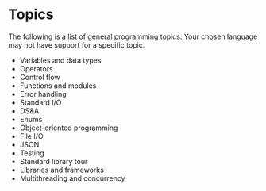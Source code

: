 # Topics

The following is a list of general programming topics. Your chosen language may not have support for a specific topic.

- Variables and data types 
- Operators
- Control flow
- Functions and modules
- Error handling
- Standard I/O
- DS&A
- Enums
- Object-oriented programming
- File I/O
- JSON
- Testing
- Standard library tour
- Libraries and frameworks
- Multithreading and concurrency
